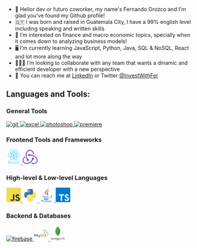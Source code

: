- 👋 Hellor dev or futuro coworker, my name's Fernando Orozco and I'm glad you've found my Github profile!
- 🇬🇹 I was born and raised in Guatemala City, I have a 99% english level including speaking and written skills
- 👀 I’m interested on finance and macro economic topics, specially when it comes down to analyzing business models!
- 🖥️ I’m currently learning JavaScript, Python, Java, SQL & NoSQL, React and lot more along the way
- 🧑🏽‍💻 I’m looking to collaborate with any team that wants a dinamic and efficient developer with a new perspective
- 📩 You can reach me at [LinkedIn](https://www.linkedin.com/in/fernando-orozco-velasquez/) or Twitter [@InvestWithFer](https://twitter.com/InvestWithFer) 


<h2 align="left">Languages and Tools:</h2>

<p align="left">
<h3 align="left">General Tools</h4>
<a href="https://git-scm.com/" target="_blank" rel="noreferrer">
<img src="https://www.vectorlogo.zone/logos/git-scm/git-scm-icon.svg" alt="git" width="40" height="40" />
</a>
<a href="https://www.microsoft.com/es/microsoft-365/excel" target="_blank" rel="noreferrer">
<img src="https://cdn.worldvectorlogo.com/logos/excel-4.svg" alt="excel" width="40" height="40" />
</a>
<a href="https://www.adobe.com/gt/products/photoshop.html" target="_blank" rel="noreferrer">
<img src="https://cdn.worldvectorlogo.com/logos/adobe-photoshop-2.svg" alt="photoshop" width="40" height="40" />
</a>
<a href="https://www.adobe.com/es/products/premiere.html" target="_blank" rel="noreferrer">
<img src="https://cdn.worldvectorlogo.com/logos/premiere-pro-cc.svg" alt="premiere" width="40" height="40" />
</a>
<!--
  <a href="https://excel.com/" target="_blank" rel="noreferrer">
  <img src="https://icons8.com/icon/UECmBSgBOvPT/microsoft-excel-2019" alt="excel" width="40" height="40" />
  </a>
-->
<h3 align="left">Frontend Tools and Frameworks</h4>
<a href="https://reactjs.org/" target="_blank" rel="noreferrer">
<img src="https://raw.githubusercontent.com/devicons/devicon/master/icons/react/react-original-wordmark.svg" alt="react" width="40" height="40" />
</a>
<a href="https://redux.js.org" target="_blank" rel="noreferrer">
<img src="https://raw.githubusercontent.com/devicons/devicon/master/icons/redux/redux-original.svg" alt="redux" width="40" height="40" />
</a>

<h3 align="left">High-level & Low-level Languages</h4>
<a href="https://developer.mozilla.org/en-US/docs/Web/JavaScript" target="_blank" rel="noreferrer">
<img src="https://raw.githubusercontent.com/devicons/devicon/master/icons/javascript/javascript-original.svg" alt="javascript" width="40" height="40"/>
</a>
<a href="https://www.python.org" target="_blank" rel="noreferrer">
<img src="https://raw.githubusercontent.com/devicons/devicon/master/icons/python/python-original.svg" alt="python" width="40" height="40"/>
</a>
<a href="https://www.w3schools.com/cpp/" target="_blank" rel="noreferrer">
<img src="https://raw.githubusercontent.com/devicons/devicon/master/icons/java/java-original.svg" alt="java" width="40" height="40"/>
</a>
<a href="https://www.w3schools.com/cpp/" target="_blank" rel="noreferrer">
<img src="https://raw.githubusercontent.com/devicons/devicon/master/icons/typescript/typescript-original.svg" alt="javascript" width="40" height="40"/>
</a>

<h3 align="left">Backend & Databases</h4>
<a href="https://firebase.google.com/" target="_blank" rel="noreferrer">
<img src="https://www.vectorlogo.zone/logos/firebase/firebase-icon.svg" alt="firebase" width="40" height="40"/>
</a>
<a href="https://www.mysql.com/" target="_blank" rel="noreferrer">
<img src="https://raw.githubusercontent.com/devicons/devicon/master/icons/mysql/mysql-original-wordmark.svg" alt="mysql" width="40" height="40"/>
</a>
<a href="https://www.mongodb.org" target="_blank" rel="noreferrer">
<img src="https://raw.githubusercontent.com/devicons/devicon/master/icons/mongodb/mongodb-original-wordmark.svg" alt="mongodb" width="40" height="40"/>
</a>
